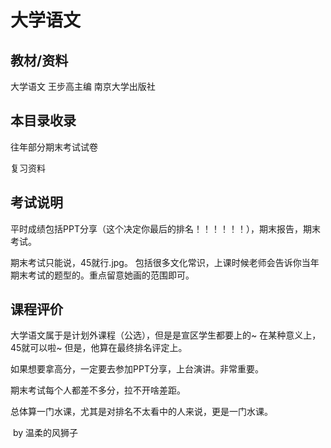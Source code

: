 # 大学语文

## 教材/资料

大学语文 王步高主编 南京大学出版社



## 本目录收录

往年部分期末考试试卷

复习资料



## 考试说明

平时成绩包括PPT分享（这个决定你最后的排名！！！！！！），期末报告，期末考试。

期末考试只能说，45就行.jpg。 包括很多文化常识，上课时候老师会告诉你当年期末考试的题型的。重点留意她画的范围即可。



## 课程评价

大学语文属于是计划外课程（公选），但是是宣区学生都要上的~ 在某种意义上，45就可以啦~ 但是，他算在最终排名评定上。

如果想要拿高分，一定要去参加PPT分享，上台演讲。非常重要。

期末考试每个人都差不多分，拉不开啥差距。

总体算一门水课，尤其是对排名不太看中的人来说，更是一门水课。



​																																													by 温柔的风狮子

